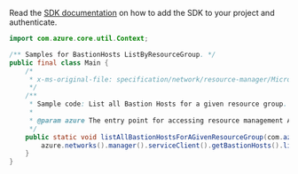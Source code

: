 Read the [SDK documentation](https://github.com/Azure/azure-sdk-for-java/blob/azure-resourcemanager_2.13.0/sdk/resourcemanager/azure-resourcemanager/README.md) on how to add the SDK to your project and authenticate.

```java
import com.azure.core.util.Context;

/** Samples for BastionHosts ListByResourceGroup. */
public final class Main {
    /*
     * x-ms-original-file: specification/network/resource-manager/Microsoft.Network/stable/2021-05-01/examples/BastionHostListByResourceGroup.json
     */
    /**
     * Sample code: List all Bastion Hosts for a given resource group.
     *
     * @param azure The entry point for accessing resource management APIs in Azure.
     */
    public static void listAllBastionHostsForAGivenResourceGroup(com.azure.resourcemanager.AzureResourceManager azure) {
        azure.networks().manager().serviceClient().getBastionHosts().listByResourceGroup("rg1", Context.NONE);
    }
}
```
